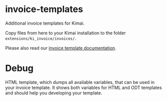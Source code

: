 invoice-templates
=================

Additional invoice templates for Kimai.

Copy files from here to your Kimai installation to the folder ```extensions/ki_invoice/invoices/```.

Please also read our [invoice template documentation](http://www.kimai.org/documentation/developer/invoice-templates.html).

# Debug

HTML template, which dumps all available variables, that can be used in your invoice template.
It shows both variables for HTML and ODT templates and should help you developing your template.
